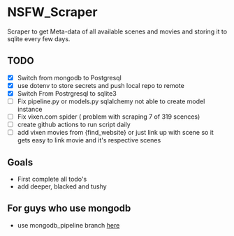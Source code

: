 # NSFW_Scraper
Scraper to get Meta-data of all available scenes and movies and storing it to sqlite every few days.

## TODO
- [X] Switch from mongodb to Postgresql
- [X] use dotenv to store secrets and push local repo to remote
- [X] Switch From Postrgresql to sqlite3
- [ ] Fix pipeline.py or models.py sqlalchemy not able to create model instance 
- [ ] Fix vixen.com spider ( problem with scraping 7 of 319 scences)
- [ ] create github actions to run script daily
- [ ] add vixen movies from {find_website} or just link up with scene so it gets easy to link movie and it's respective scenes

## Goals
- First complete all todo's
- add deeper, blacked and tushy

## For guys who use mongodb
- use mongodb_pipeline branch [here](https://github.com/nsfwapp/NSFW_Scraper/tree/mongo-atlas_Pipeline)

